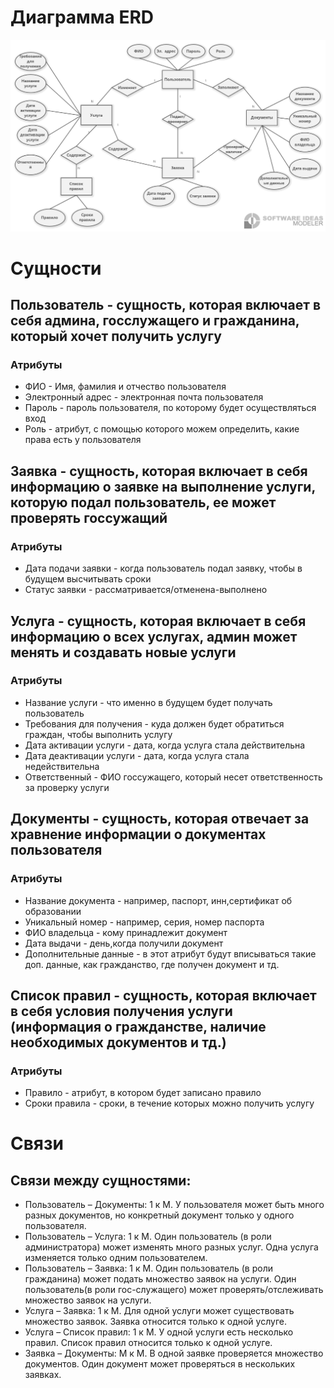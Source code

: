 # Диаграмма ERD
![](https://github.com/Marina200426/PIS-Belonogov-Chelokhsaeva/blob/main/Диаграмма%20ERD/Chenerdiagram1.png)



# Сущности

## Пользователь - сущность, которая включает в  себя админа, госслужащего и гражданина, который хочет получить услугу
### Атрибуты
- ФИО - Имя, фамилия и отчество пользователя
- Электронный адрес - электронная почта пользователя
- Пароль - пароль пользователя, по которому будет осуществляться вход
- Роль - атрибут, с помощью которого можем определить, какие права есть у пользователя

## Заявка -  сущность, которая включает в себя информацию о заявке на выполнение услуги, которую подал пользователь, ее может проверять госсужащий
### Атрибуты
- Дата подачи заявки -  когда пользователь подал заявку, чтобы в будущем высчитывать сроки
- Статус заявки -  рассматривается/отменена-выполнено

## Услуга -  сущность, которая включает в себя информацию о всех услугах, админ может менять и создавать новые услуги
### Атрибуты
- Название услуги - что именно в будущем будет получать пользователь
- Требования для получения - куда должен будет обратиться граждан, чтобы выполнить услугу
- Дата активации услуги -  дата, когда услуга стала действительна
- Дата деактивации услуги -  дата, когда услуга стала недействительна
- Ответственный -  ФИО госсужащего, который несет ответственность за проверку услуги

## Документы - сущность, которая отвечает за хравнение информации о документах пользователя
### Атрибуты
- Название документа - например, паспорт, инн,сертификат об образовании
- Уникальный номер - например, серия, номер паспорта
- ФИО владельца -  кому принадлежит документ
- Дата выдачи -   день,когда получили документ
- Дополнительные данные - в этот атрибут будут вписываться такие доп. данные, как гражданство, где получен документ и тд.

## Список правил - сущность, которая включает в себя условия получения услуги (информация о гражданстве, наличие необходимых документов и тд.)
### Атрибуты
- Правило - атрибут, в  котором будет записано правило
- Сроки правила - сроки,  в течение которых можно получить услугу


# Связи
## Cвязи между сущностями:
- Пользователь – Документы: 1 к М. У пользователя может быть много разных документов, но конкретный документ только у одного пользователя.
- Пользователь – Услуга: 1 к М. Один пользователь (в роли администратора) может изменять много разных услуг. Одна услуга изменяется только одним пользователем.
- Пользователь – Заявка: 1 к М. Один пользователь (в роли гражданина) может подать множество заявок на услуги. Один пользователь(в роли гос-служащего) может проверять/отслеживать множество заявок на услуги.
- Услуга – Заявка: 1 к М. Для одной услуги может существовать множество заявок. Заявка относится только к одной услуге.
- Услуга – Список правил: 1 к М. У одной услуги есть несколько правил. Список правил относится только к одной услуге.
- Заявка – Документы: М к М. В одной заявке проверяется множество документов. Один документ может проверяться в нескольких заявках.

